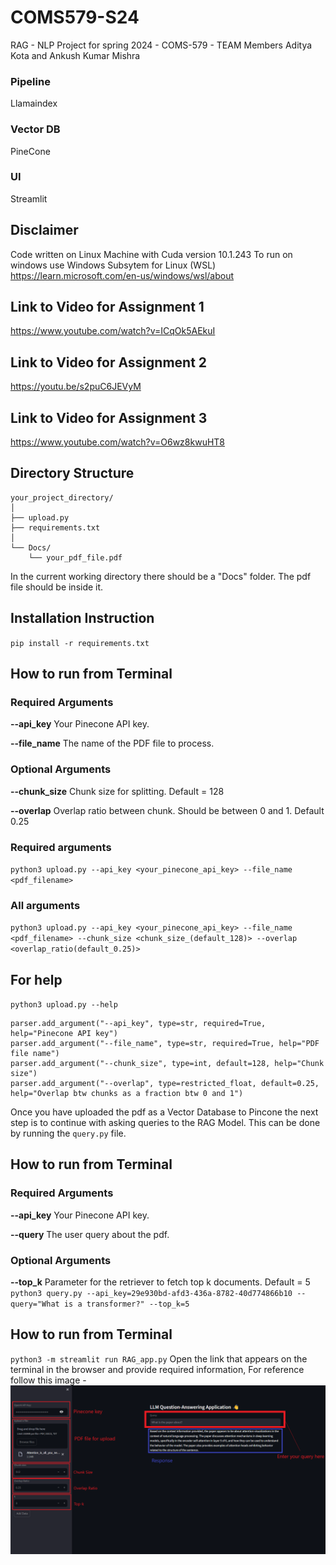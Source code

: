 # COMS579-S24
RAG - NLP Project for spring 2024 - COMS-579 - TEAM Members Aditya Kota and Ankush Kumar Mishra

### Pipeline
Llamaindex

### Vector DB
PineCone

### UI
Streamlit

## Disclaimer
Code written on Linux Machine with Cuda version 10.1.243
To run on windows use Windows Subsytem for Linux (WSL)
https://learn.microsoft.com/en-us/windows/wsl/about

## Link to Video for Assignment 1

https://www.youtube.com/watch?v=ICqOk5AEkuI

## Link to Video for Assignment 2

https://youtu.be/s2puC6JEVyM

## Link to Video for Assignment 3

https://www.youtube.com/watch?v=O6wz8kwuHT8

## Directory Structure
```
your_project_directory/
│
├── upload.py
├── requirements.txt
│
└── Docs/
    └── your_pdf_file.pdf
```



In the current working directory there should be a "Docs" folder. The pdf file should be inside it.

## Installation Instruction


`pip install -r requirements.txt`



## How to run from Terminal

### Required Arguments

**--api_key**
Your Pinecone API key.

**--file_name**
The name of the PDF file to process.

### Optional Arguments

**--chunk_size**
Chunk size for splitting. Default = 128

**--overlap**
Overlap ratio between chunk. Should be between 0 and 1. Default 0.25




### Required arguments
`python3 upload.py --api_key <your_pinecone_api_key> --file_name <pdf_filename>`


### All arguments
`python3 upload.py --api_key <your_pinecone_api_key> --file_name <pdf_filename> --chunk_size <chunk_size_(default_128)> --overlap <overlap_ratio(default_0.25)>`

## For help


`python3 upload.py --help`

```
parser.add_argument("--api_key", type=str, required=True, help="Pinecone API key")
parser.add_argument("--file_name", type=str, required=True, help="PDF file name")
parser.add_argument("--chunk_size", type=int, default=128, help="Chunk size")
parser.add_argument("--overlap", type=restricted_float, default=0.25, help="Overlap btw chunks as a fraction btw 0 and 1")
```
Once you have uploaded the pdf as a Vector Database to Pincone the next step is to continue with asking queries to the RAG Model. This can be done by running the `query.py` file.
## How to run from Terminal

### Required Arguments

**--api_key**
Your Pinecone API key.

**--query**
The user query about the pdf.

### Optional Arguments

**--top_k**
Parameter for the retriever to fetch top k documents. Default = 5
`python3 query.py --api_key=29e930bd-afd3-436a-8782-40d774866b10 --query="What is a transformer?" --top_k=5`

## How to run from Terminal

`python3 -m streamlit run RAG_app.py`
Open the link that appears on the terminal in the browser and provide required information, For reference follow this image - 
![alt text](Images/RAG-GUI.png "RAG-GUI")


